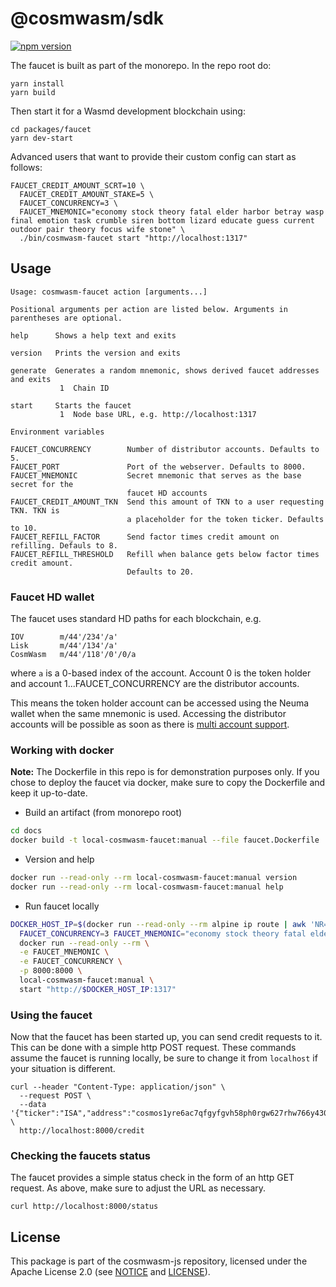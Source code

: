 # @cosmwasm/sdk

[![npm version](https://img.shields.io/npm/v/@cosmwasm/faucet.svg)](https://www.npmjs.com/package/@cosmwasm/faucet)

The faucet is built as part of the monorepo. In the repo root do:

```
yarn install
yarn build
```

Then start it for a Wasmd development blockchain using:

```
cd packages/faucet
yarn dev-start
```

Advanced users that want to provide their custom config can start as follows:

```
FAUCET_CREDIT_AMOUNT_SCRT=10 \
  FAUCET_CREDIT_AMOUNT_STAKE=5 \
  FAUCET_CONCURRENCY=3 \
  FAUCET_MNEMONIC="economy stock theory fatal elder harbor betray wasp final emotion task crumble siren bottom lizard educate guess current outdoor pair theory focus wife stone" \
  ./bin/cosmwasm-faucet start "http://localhost:1317"
```

## Usage

```
Usage: cosmwasm-faucet action [arguments...]

Positional arguments per action are listed below. Arguments in parentheses are optional.

help      Shows a help text and exits

version   Prints the version and exits

generate  Generates a random mnemonic, shows derived faucet addresses and exits
           1  Chain ID

start     Starts the faucet
           1  Node base URL, e.g. http://localhost:1317

Environment variables

FAUCET_CONCURRENCY        Number of distributor accounts. Defaults to 5.
FAUCET_PORT               Port of the webserver. Defaults to 8000.
FAUCET_MNEMONIC           Secret mnemonic that serves as the base secret for the
                          faucet HD accounts
FAUCET_CREDIT_AMOUNT_TKN  Send this amount of TKN to a user requesting TKN. TKN is
                          a placeholder for the token ticker. Defaults to 10.
FAUCET_REFILL_FACTOR      Send factor times credit amount on refilling. Defauls to 8.
FAUCET_REFILL_THRESHOLD   Refill when balance gets below factor times credit amount.
                          Defaults to 20.
```

### Faucet HD wallet

The faucet uses standard HD paths for each blockchain, e.g.

```
IOV        m/44'/234'/a'
Lisk       m/44'/134'/a'
CosmWasm   m/44'/118'/0'/0/a
```

where `a` is a 0-based index of the account. Account 0 is the token holder and
account 1...FAUCET_CONCURRENCY are the distributor accounts.

This means the token holder account can be accessed using the Neuma wallet when
the same mnemonic is used. Accessing the distributor accounts will be possible
as soon as there is
[multi account support](https://github.com/iov-one/ponferrada/milestone/3).

### Working with docker

**Note:** The Dockerfile in this repo is for demonstration purposes only. If you chose to
deploy the faucet via docker, make sure to copy the Dockerfile and keep it up-to-date.

- Build an artifact (from monorepo root)

```sh
cd docs
docker build -t local-cosmwasm-faucet:manual --file faucet.Dockerfile .
```

- Version and help

```sh
docker run --read-only --rm local-cosmwasm-faucet:manual version
docker run --read-only --rm local-cosmwasm-faucet:manual help
```

- Run faucet locally

```sh
DOCKER_HOST_IP=$(docker run --read-only --rm alpine ip route | awk 'NR==1 {print $3}'); \
  FAUCET_CONCURRENCY=3 FAUCET_MNEMONIC="economy stock theory fatal elder harbor betray wasp final emotion task crumble siren bottom lizard educate guess current outdoor pair theory focus wife stone" \
  docker run --read-only --rm \
  -e FAUCET_MNEMONIC \
  -e FAUCET_CONCURRENCY \
  -p 8000:8000 \
  local-cosmwasm-faucet:manual \
  start "http://$DOCKER_HOST_IP:1317"
```

### Using the faucet

Now that the faucet has been started up, you can send credit requests to it.
This can be done with a simple http POST request. These commands assume the
faucet is running locally, be sure to change it from `localhost` if your
situation is different.

```
curl --header "Content-Type: application/json" \
  --request POST \
  --data '{"ticker":"ISA","address":"cosmos1yre6ac7qfgyfgvh58ph0rgw627rhw766y430qq"}' \
  http://localhost:8000/credit
```

### Checking the faucets status

The faucet provides a simple status check in the form of an http GET request. As
above, make sure to adjust the URL as necessary.

```
curl http://localhost:8000/status
```

## License

This package is part of the cosmwasm-js repository, licensed under the Apache
License 2.0 (see
[NOTICE](https://github.com/confio/cosmwasm-js/blob/master/NOTICE) and
[LICENSE](https://github.com/confio/cosmwasm-js/blob/master/LICENSE)).
